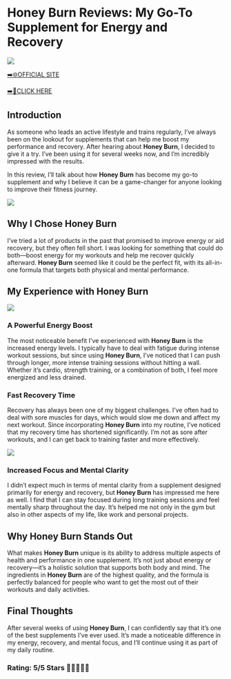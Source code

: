 # **Honey Burn Reviews**: My Go-To Supplement for Energy and Recovery

[![](https://static.vecteezy.com/system/resources/thumbnails/019/896/014/small/buy-now-gradient-button-with-cart-symbol-buy-now-illustration-png.png)](https://edetoop.top/lander/sugarpreland-1/honeyburn.html) 

[➡️🌐OFFICIAL SITE](https://edetoop.top/lander/sugarpreland-1/honeyburn.html) 

[➡️🔗CLICK HERE](https://edetoop.top/lander/sugarpreland-1/honeyburn.html) 


## Introduction

As someone who leads an active lifestyle and trains regularly, I’ve always been on the lookout for supplements that can help me boost my performance and recovery. After hearing about **Honey Burn**, I decided to give it a try. I’ve been using it for several weeks now, and I’m incredibly impressed with the results.

In this review, I’ll talk about how **Honey Burn** has become my go-to supplement and why I believe it can be a game-changer for anyone looking to improve their fitness journey.

[![](https://wallpapers.com/images/hd/red-order-now-button-udg4jcj4arvn8b0n-2.png)](https://edetoop.top/lander/sugarpreland-1/honeyburn.html)  

## Why I Chose **Honey Burn**

I’ve tried a lot of products in the past that promised to improve energy or aid recovery, but they often fell short. I was looking for something that could do both—boost energy for my workouts and help me recover quickly afterward. **Honey Burn** seemed like it could be the perfect fit, with its all-in-one formula that targets both physical and mental performance.

## My Experience with **Honey Burn**

[![](https://static.vecteezy.com/system/resources/thumbnails/019/896/014/small/buy-now-gradient-button-with-cart-symbol-buy-now-illustration-png.png)](https://edetoop.top/lander/sugarpreland-1/honeyburn.html)

### A Powerful Energy Boost

The most noticeable benefit I’ve experienced with **Honey Burn** is the increased energy levels. I typically have to deal with fatigue during intense workout sessions, but since using **Honey Burn**, I’ve noticed that I can push through longer, more intense training sessions without hitting a wall. Whether it’s cardio, strength training, or a combination of both, I feel more energized and less drained.

### Fast Recovery Time

Recovery has always been one of my biggest challenges. I’ve often had to deal with sore muscles for days, which would slow me down and affect my next workout. Since incorporating **Honey Burn** into my routine, I’ve noticed that my recovery time has shortened significantly. I’m not as sore after workouts, and I can get back to training faster and more effectively.

[![](https://wallpapers.com/images/hd/red-order-now-button-udg4jcj4arvn8b0n-2.png)](https://edetoop.top/lander/sugarpreland-1/honeyburn.html)  

### Increased Focus and Mental Clarity

I didn’t expect much in terms of mental clarity from a supplement designed primarily for energy and recovery, but **Honey Burn** has impressed me here as well. I find that I can stay focused during long training sessions and feel mentally sharp throughout the day. It’s helped me not only in the gym but also in other aspects of my life, like work and personal projects.

## Why **Honey Burn** Stands Out

What makes **Honey Burn** unique is its ability to address multiple aspects of health and performance in one supplement. It’s not just about energy or recovery—it’s a holistic solution that supports both body and mind. The ingredients in **Honey Burn** are of the highest quality, and the formula is perfectly balanced for people who want to get the most out of their workouts and daily activities.

## Final Thoughts

After several weeks of using **Honey Burn**, I can confidently say that it’s one of the best supplements I’ve ever used. It’s made a noticeable difference in my energy, recovery, and mental focus, and I’ll continue using it as part of my daily routine.

### Rating: 5/5 Stars 🌟🌟🌟🌟🌟
